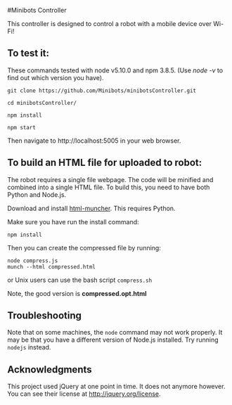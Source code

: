 #Minibots Controller

This controller is designed to control a robot with a mobile device over Wi-Fi!

## To test it:

These commands tested with node v5.10.0 and npm 3.8.5. (Use *node -v* to find out which version you have).

```
git clone https://github.com/Minibots/minibotsController.git

cd minibotsController/

npm install

npm start
```

Then navigate to http://localhost:5005 in your web browser.

## To build an HTML file for uploaded to robot:

The robot requires a single file webpage. The code will be minified and combined into a single HTML file. To build this, you need to have both Python and Node.js.

Download and install [html-muncher](http://htmlmuncher.com/). This requires Python.

Make sure you have run the install command:

```
npm install
```

Then you can create the compressed file by running:
```
node compress.js
munch --html compressed.html
```

or Unix users can use the bash script ```compress.sh```

Note, the good version is **compressed.opt.html**

## Troubleshooting

Note that on some machines, the ``` node ``` command may not work properly. It may be that you have a different version of Node.js installed. Try running ``` nodejs ``` instead.

## Acknowledgments
This project used jQuery at one point in time. It does not anymore however. You can see their license at http://jquery.org/license.
